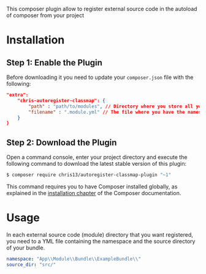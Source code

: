 This composer plugin allow to register external source code in the autoload of composer from your project

Installation
============

Step 1: Enable the Plugin
-------------------------

Before downloading it you need to update your `composer.json` file with the following:

```json
"extra":
    "chris-autoregister-classmap": {
        "path" : "path/to/modules", // Directory where you store all your external source code (module)
        "filename" : ".module.yml" // The file where you have the namespace and the source directory of your module (it can be a hidden file or not)
    }
}
```

Step 2: Download the Plugin
---------------------------

Open a command console, enter your project directory and execute the
following command to download the latest stable version of this plugin:

```bash
$ composer require chris13/autoregister-classmap-plugin "~1"
```

This command requires you to have Composer installed globally, as explained
in the [installation chapter](https://getcomposer.org/doc/00-intro.md)
of the Composer documentation.


Usage
=====

In each external source code (module) directory that you want registered, you need to a YML file containing the namespace and the source
directory of your bundle.

```yml
namespace: "App\\Module\\Bundle\\ExampleBundle\\"
source_dir: "src/"
```
